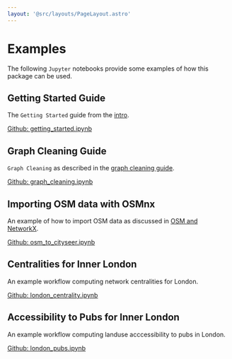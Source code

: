 ```yaml
---
layout: '@src/layouts/PageLayout.astro'
---
```


# Examples

The following `Jupyter` notebooks provide some examples of how this package can be used.

## Getting Started Guide

The `Getting Started` guide from the [intro](/intro/).

<a href="https://github.com/benchmark-urbanism/cityseer-api/blob/master/demos/getting_started.ipynb" target="_blank">Github: getting_started.ipynb</a>

## Graph Cleaning Guide

`Graph Cleaning` as described in the [graph cleaning guide](/guide#graph-cleaning).

<a href="https://github.com/benchmark-urbanism/cityseer-api/blob/master/demos/graph_cleaning.ipynb" target="_blank">Github: graph_cleaning.ipynb</a>

## Importing OSM data with OSMnx

An example of how to import OSM data as discussed in [OSM and NetworkX](/guide#osm-and-networkx).

<a href="https://github.com/benchmark-urbanism/cityseer-api/blob/master/demos/osm_to_cityseer.ipynb" target="_blank">Github: osm_to_cityseer.ipynb</a>

## Centralities for Inner London

An example workflow computing network centralities for London.

<a href="https://github.com/benchmark-urbanism/cityseer-api/blob/master/demos/london_centrality.ipynb" target="_blank">Github: london_centrality.ipynb</a>

## Accessibility to Pubs for Inner London

An example workflow computing landuse acccessibility to pubs in London.

<a href="https://github.com/benchmark-urbanism/cityseer-api/blob/master/demos/london_pubs.ipynb" target="_blank">Github: london_pubs.ipynb</a>
